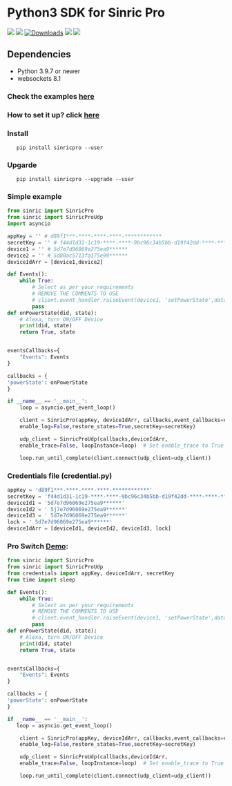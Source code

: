 # Python3 SDK for Sinric Pro

[![](https://img.shields.io/pypi/format/sinricpro.svg)](https://github.com/sinricpro/Python-SDK)
[![](https://img.shields.io/pypi/v/sinricpro.svg)](https://github.com/sinricpro/Python-SDK)
[![Downloads](https://pepy.tech/badge/sinricpro)](https://pypi.org/project/sinricpro/)
[![](https://img.shields.io/github/repo-size/sinricpro/Python-SDK.svg)](https://github.com/sinricpro/Python-SDK)
[![](https://img.shields.io/badge/author-Dhanush-orange.svg)](https://github.com/imdhanush)

## Dependencies
* Python 3.9.7 or newer
* websockets 8.1

### Check the examples [here](https://github.com/sinricpro/Python-Examples)

### How to set it up? click [here](https://dev.to/imdhanush/automation-with-alexa-jo)

### Install

       pip install sinricpro --user

### Upgarde

       pip install sinricpro --upgrade --user

### Simple example

```python
from sinric import SinricPro
from sinric import SinricProUdp
import asyncio

appKey = '' # d89f1***-****-****-****-************
secretKey = '' # f44d1d31-1c19-****-****-9bc96c34b5bb-d19f42dd-****-****-****-************
device1 = '' # 5d7e7d96069e275ea9******
device2 = '' # 5d80ac5713fa175e99******
deviceIdArr = [device1,device2]

def Events():
    while True:
        # Select as per your requirements
        # REMOVE THE COMMENTS TO USE
        # client.event_handler.raiseEvent(device1, 'setPowerState',data={'state': 'On'})
        pass
def onPowerState(did, state):
    # Alexa, turn ON/OFF Device
    print(did, state)
    return True, state


eventsCallbacks={
    "Events": Events
}

callbacks = {
'powerState': onPowerState
}

if __name__ == '__main__':
    loop = asyncio.get_event_loop()

    client = SinricPro(appKey, deviceIdArr, callbacks,event_callbacks=eventsCallbacks,
    enable_log=False,restore_states=True,secretKey=secretKey)

    udp_client = SinricProUdp(callbacks,deviceIdArr,
    enable_trace=False, loopInstance=loop)  # Set enable_trace to True to start logging request Offline Request/Response

    loop.run_until_complete(client.connect(udp_client=udp_client))

```

### Credentials file (credential.py)

```python
appKey = 'd89f1***-****-****-****-************'
secretKey = 'f44d1d31-1c19-****-****-9bc96c34b5bb-d19f42dd-****-****-****-************'
deviceId1 = '5d7e7d96069e275ea9******'
deviceId2 = ' 5j7e7d96069e275ea9******'
deviceId3 = ' 5d7e7d96069e275ea9******'
lock = ' 5d7e7d96069e275ea9******'
deviceIdArr = [deviceId1, deviceId2, deviceId3, lock]
```

### Pro Switch [Demo](https://github.com/sinricpro/Python-Examples/tree/master/pro_switch_example):

```python
from sinric import SinricPro
from sinric import SinricProUdp
from credentials import appKey, deviceIdArr, secretKey
from time import sleep

def Events():
    while True:
        # Select as per your requirements
        # REMOVE THE COMMENTS TO USE
        # client.event_handler.raiseEvent(device1, 'setPowerState',data={'state': 'On'})
        pass
def onPowerState(did, state):
    # Alexa, turn ON/OFF Device
    print(did, state)
    return True, state


eventsCallbacks={
    "Events": Events
}

callbacks = {
'powerState': onPowerState
}

if __name__ == '__main__':
   loop = asyncio.get_event_loop()

    client = SinricPro(appKey, deviceIdArr, callbacks,event_callbacks=eventsCallbacks,
    enable_log=False,restore_states=True,secretKey=secretKey)

    udp_client = SinricProUdp(callbacks,deviceIdArr,
    enable_trace=False, loopInstance=loop)  # Set enable_trace to True to start logging request Offline Request/Response

    loop.run_until_complete(client.connect(udp_client=udp_client))
```
